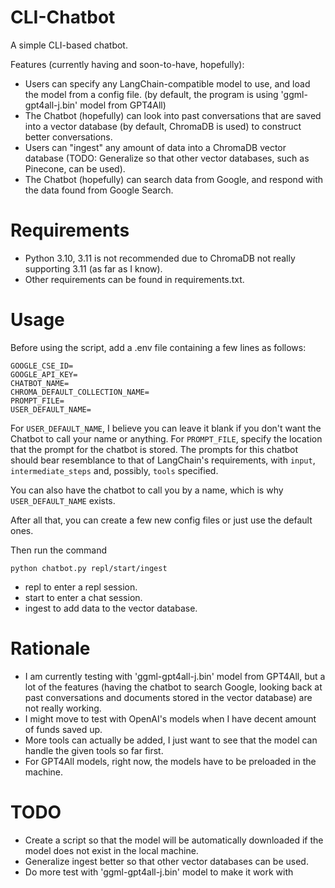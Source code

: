 # CLI-Chatbot

A simple CLI-based chatbot. 

Features (currently having and soon-to-have, hopefully):

- Users can specify any LangChain-compatible model to use, and load the model from a config file. (by default, the program is using 'ggml-gpt4all-j.bin' model from GPT4All)
- The Chatbot (hopefully) can look into past conversations that are saved into a vector database (by default, ChromaDB is used) to construct better conversations.
- Users can "ingest" any amount of data into a ChromaDB vector database (TODO: Generalize so that other vector databases, such as Pinecone, can be used).
- The Chatbot (hopefully) can search data from Google, and respond with the data found from Google Search.

# Requirements

- Python 3.10, 3.11 is not recommended due to ChromaDB not really supporting 3.11 (as far as I know).
- Other requirements can be found in requirements.txt.

# Usage

Before using the script, add a .env file containing a few lines as follows:
```
GOOGLE_CSE_ID=
GOOGLE_API_KEY=
CHATBOT_NAME=
CHROMA_DEFAULT_COLLECTION_NAME=
PROMPT_FILE=
USER_DEFAULT_NAME=
```
For `USER_DEFAULT_NAME`, I believe you can leave it blank if you don't want the Chatbot to call your name or anything.
For `PROMPT_FILE`, specify the location that the prompt for the chatbot is stored. The prompts for this chatbot should bear resemblance to that of LangChain's requirements, with `input`, `intermediate_steps` and, possibly, `tools` specified.

You can also have the chatbot to call you by a name, which is why `USER_DEFAULT_NAME` exists.

After all that, you can create a few new config files or just use the default ones.

Then run the command
```
python chatbot.py repl/start/ingest
```

- repl to enter a repl session.
- start to enter a chat session.
- ingest to add data to the vector database.

# Rationale

- I am currently testing with 'ggml-gpt4all-j.bin' model from GPT4All, but a lot of the features (having the chatbot to search Google, looking back at past conversations and documents stored in the vector database) are not really working.
- I might move to test with OpenAI's models when I have decent amount of funds saved up.
- More tools can actually be added, I just want to see that the model can handle the given tools so far first.
- For GPT4All models, right now, the models have to be preloaded in the machine.

# TODO

- Create a script so that the model will be automatically downloaded if the model does not exist in the local machine.
- Generalize ingest better so that other vector databases can be used.
- Do more test with 'ggml-gpt4all-j.bin' model to make it work with 

